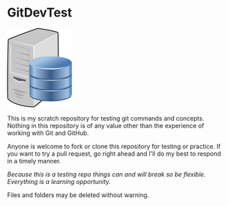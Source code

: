 # GitDevTest

![db image](images/db.png)

This is my scratch repository for testing git commands and concepts. Nothing in this repository is of any value other than the experience of working with Git and GitHub.

Anyone is welcome to fork or clone this repository for testing or practice. If you want to try a pull request, go right ahead and I'll do my best to respond in a timely manner.

_Because this is a testing repo things can and will break so be flexible. Everything is a learning opportunity._

Files and folders may be deleted without warning.
